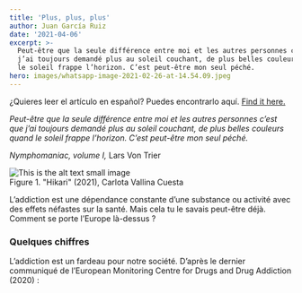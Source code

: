 ```yaml
---
title: 'Plus, plus, plus'
author: Juan García Ruiz
date: '2021-04-06'
excerpt: >-
  Peut-être que la seule différence entre moi et les autres personnes c’est que
  j’ai toujours demandé plus au soleil couchant, de plus belles couleurs quand
  le soleil frappe l’horizon. C’est peut-être mon seul péché.
hero: images/whatsapp-image-2021-02-26-at-14.54.09.jpeg
---
```

<span class="clarification-box">
¿Quieres leer el artículo en español? Puedes encontrarlo aquí. <a href="/When-the-brain-falls-short">Find it here.</a>
</span>

*Peut-être que la seule différence entre moi et les autres personnes c’est que j’ai toujours demandé plus au soleil couchant, de plus belles couleurs quand le soleil frappe l’horizon. C’est peut-être mon seul péché.* 

*Nymphomaniac, volume I,* Lars Von Trier 

<div className="Image__Small">
  <img src="https://nervousystemhome.files.wordpress.com/2021/03/whatsapp-image-2021-02-26-at-14.54.09.jpeg?w=1007" alt="This is the alt text small image" />
  <figcaption>Figure 1. "Hikari" (2021), Carlota Vallina Cuesta</figcaption>
</div>

L’addiction est une dépendance constante d’une substance ou activité avec des effets néfastes sur la santé. Mais cela tu le savais peut-être déjà. Comment se porte l’Europe là-dessus ?

### Quelques chiffres

L’addiction est un fardeau pour notre société. D’après le dernier communiqué de l’European Monitoring Centre for Drugs and Drug Addiction (2020) :
